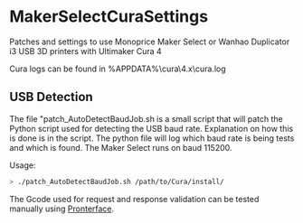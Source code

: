 # MakerSelectCuraSettings
Patches and settings to use Monoprice Maker Select or Wanhao Duplicator i3 USB 3D printers with Ultimaker Cura 4

Cura logs can be found in %APPDATA%\cura\4.x\cura.log

## USB Detection
The file "patch_AutoDetectBaudJob.sh is a small script that will patch the Python script used for detecting the USB baud rate. Explanation on how this is done is in the script. The python file will log which baud rate is being tests and which is found. The Maker Select runs on baud 115200.

Usage:
```bash
> ./patch_AutoDetectBaudJob.sh /path/to/Cura/install/
```

The Gcode used for request and response validation can be tested manually using [Pronterface](https://www.pronterface.com/).